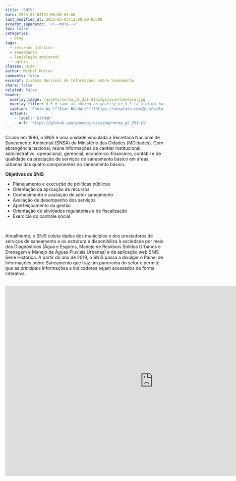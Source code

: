 ```yaml
---
title: 'SNIS'
date: 2023-03-03T12:00:00-03:00
last_modified_at: 2023-03-03T12:00:00-03:00
excerpt_separator: '<!--more-->'
toc: false
categories:
  - blog
tags:
  - recursos hídricos
  - saneamento
  - legislação ambiental
  - ugrhis
classes: wide
author: Michel Metran
comments: false
excerpt: Sistema Nacional de Informações sobre Saneamento
share: false
related: false
header:
  overlay_image: /assets/norma_pl_251-21/imgs/ivan-bandura.jpg
  overlay_filter: 0.5 # same as adding an opacity of 0.5 to a black background
  caption: 'Photo by [**Ivan Bandura**](https://unsplash.com/@unstable_affliction?utm_source=unsplash&utm_medium=referral&utm_content=creditCopyText) on [Unsplash](https://unsplash.com/s/photos/sewage?utm_source=unsplash&utm_medium=referral&utm_content=creditCopyText)'
  actions:
    - label: 'GitHub'
      url: 'https://github.com/gaemapiracicaba/norma_pl_251-21'
---
```


Criado em 1996, o SNIS é uma unidade vinculada à Secretaria Nacional de Saneamento Ambiental (SNSA) do Ministério das Cidades (MCidades). Com abrangência nacional, reúne informações de caráter institucional, administrativo, operacional, gerencial, econômico-financeiro, contábil e de qualidade da prestação de serviços de saneamento básico em áreas urbanas das quatro componentes do saneamento básico.

**Objetivos do SNIS**

- Planejamento e execução de políticas públicas
- Orientação da aplicação de recursos
- Conhecimento e avaliação do setor saneamento
- Avaliação de desempenho dos serviços
- Aperfeiçoamento da gestão
- Orientação de atividades regulatórias e de fiscalização
- Exercício do controle social

<br>

Anualmente, o SNIS coleta dados dos municípios e dos prestadores de serviços de saneamento e os estrutura e disponibiliza à sociedade por meio dos Diagnósticos (Água e Esgotos, Manejo de Resíduos Sólidos Urbanos e Drenagem e Manejo de Águas Pluviais Urbanas) e da aplicação web SNIS Série Histórica. A partir do ano de 2019, o SNIS passa a divulgar o Painel de Informações sobre Saneamento que traz um panorama do setor e permite que as principais informações e indicadores sejam acessados de forma interativa.

<br>

<iframe title="Report Section" width="936" height="600" src="https://app.powerbi.com/view?r=eyJrIjoiZTUxNDQ2ODctNzUwZi00NTYwLTk2NTAtOGJjYzI1YWZlYTQyIiwidCI6IjJkYmQ4NDk5LTUwOGQtNGI3Ni1hMzFkLWNhMzljYjNkOGYxZCJ9" frameborder="0" allowFullScreen="true"></iframe>
